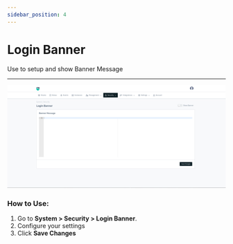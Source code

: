 ```yaml
---
sidebar_position: 4
---
```


# Login Banner

Use to setup and show Banner Message

---

![login_banner](/img/platform/v8/docs/lBanner.png)

### How to Use:

1. Go to **System > Security > Login Banner**.
2. Configure your settings
3. Click **Save Changes**

